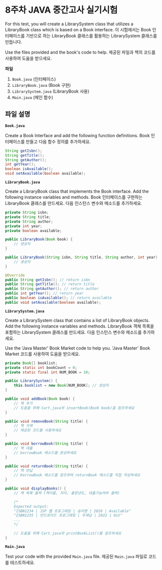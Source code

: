# 8주차 JAVA 중간고사 실기시험

For this test, you will create a LibrarySystem class that utilizes a LibraryBook class which is based on a Book interface.
이 시험에서는 Book 인터페이스를 기반으로 하는 LibraryBook 클래스를 활용하는 LibrarySystem 클래스를 만듭니다.

Use the files provided and the book's code to help.
제공된 파일과 책의 코드를 사용하여 도움을 받으세요.

**파일**

1. `Book.java` (인터페이스)
2. `LibraryBook.java` (Book 구현)
3. `LibrarySystem.java` (LibraryBook 사용)
4. `Main.java` (메인 함수)

## 파일 설명

**`Book.java`**

Create a Book Interface and add the following function definitions.
Book 인터페이스를 만들고 다음 함수 정의를 추가하세요.

```java
String getIsbn();
String getTitle();
String getAuthor();
int getYear();
boolean isAvailable();
void setAvailable(boolean available);
```

**`LibraryBook.java`**

Create a LibraryBook class that implements the Book interface. Add the following instance variables and methods.
Book 인터페이스를 구현하는 LibraryBook 클래스를 만드세요. 다음 인스턴스 변수와 메소드를 추가하세요.

```java
private String isbn;
private String title;
private String author;
private int year;
private boolean available;

public LibraryBook(Book book) {
    // 생성자
}

public LibraryBook(String isbn, String title, String author, int year) {
    // 생성자
}

@Override
public String getIsbn(); // return isbn
public String getTitle(); // return title
public String getAuthor(); // return author
public int getYear(); // return year
public boolean isAvailable(); // return available
public void setAvailable(boolean available);
```

**`LibrarySystem.java`**

Create a LibrarySystem class that contains a list of LibraryBook objects. Add the following instance variables and methods.
LibraryBook 객체 목록을 포함하는 LibrarySystem 클래스를 만드세요. 다음 인스턴스 변수와 메소드를 추가하세요.

Use the 'Java Master' Book Market code to help you.
'Java Master' Book Market 코드를 사용하여 도움을 받으세요.

```java
private Book[] booklist;
private static int bookCount = 0;
private static final int NUM_BOOK = 10;

public LibrarySystem() {
    this.booklist = new Book[NUM_BOOK]; // 생성자
}

public void addBook(Book book) {
    // 책 추가
    // 도움을 위해 Cart.java의 insertBook(Book book)을 참조하세요
}

public void removeBook(String title) {
    // 책 삭제
    // 제공된 코드를 사용하세요
}

public void borrowBook(String title) {
    // 책 대출
    // borrowBook 메소드를 완성하세요
}

public void returnBook(String title) {
    // 책 반납
    // borrowBook 메소드를 참조하여 returnBook 메소드를 직접 작성하세요
}

public void displayBooks() {
    // 책 목록 출력 (책이름, 저자, 출판년도, 대출가능여부 출력)

    /* 
    Expected output:
    "ISBN1234 | JSP 웹 프로그래밍 | 송미영 | 2018 | Available"
    "ISBN1235 | 안드로이드 프로그래밍 | 우재남 | 2022 | Out"
    ...
    */

    // 도움을 위해 Cart.java의 printBookList()를 참조하세요
}
```

**`Main.java`**

Test your code with the provided `Main.java` file.
제공된 `Main.java` 파일로 코드를 테스트하세요.
